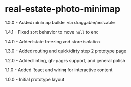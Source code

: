 # real-estate-photo-minimap
1.5.0 - Added minimap builder via draggable/resizable

1.4.1 - Fixed sort behavior to move `null` to end

1.4.0 - Added state freezing and store isolation

1.3.0 - Added routing and quick/dirty step 2 prototype page

1.2.0 - Added linting, gh-pages support, and general polish

1.1.0 - Added React and wiring for interactive content

1.0.0 - Initial prototype layout
